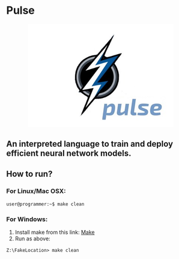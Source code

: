# Pulse

<p align="center">
  <img src="images/pulse-logo.png" />
</p>

## An interpreted language to train and deploy efficient neural network models.

## How to run?

### For Linux/Mac OSX:

```console
user@programmer:~$ make clean
```

### For Windows:

1) Install make from this link: [Make](http://gnuwin32.sourceforge.net/packages/make.htm)
2) Run as above:

```console
Z:\FakeLocation> make clean
```
